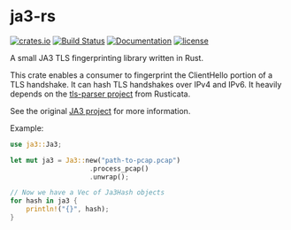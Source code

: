 # ja3-rs

[![crates.io](https://img.shields.io/crates/v/ja3.svg)](https://crates.io/crates/ja3)
[![Build Status](https://travis-ci.org/jabedude/ja3-rs.svg?branch=master)](https://travis-ci.org/jabedude/ja3-rs)
[![Documentation](https://docs.rs/ja3/badge.svg)](https://docs.rs/ja3/)
[![license](https://img.shields.io/badge/license-BSD3.0-blue.svg)](https://github.com/jabedude/ja3-rs/LICENSE)

A small JA3 TLS fingerprinting library written in Rust.

This crate enables a consumer to fingerprint the ClientHello portion of a TLS handshake.
It can hash TLS handshakes over IPv4 and IPv6. It heavily depends on the [tls-parser
project](https://github.com/rusticata/tls-parser) from Rusticata.

See the original [JA3 project](https://github.com/salesforce/ja3) for more information.

Example:

```rust
use ja3::Ja3;

let mut ja3 = Ja3::new("path-to-pcap.pcap")
                    .process_pcap()
                    .unwrap();

// Now we have a Vec of Ja3Hash objects
for hash in ja3 {
    println!("{}", hash);
}
```
